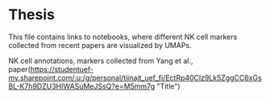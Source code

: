 # Thesis

This file contains links to notebooks, where different NK cell markers collected from recent papers are visualized by UMAPs. 


NK cell annotations, markers collected from Yang et al., paper(https://studentuef-my.sharepoint.com/:u:/g/personal/tiinajt_uef_fi/EctRp40Clz9Lk5ZggCC6xGsBL-K7h9DZU3HIWASuMeJSsQ?e=M5mm7g "Title")
